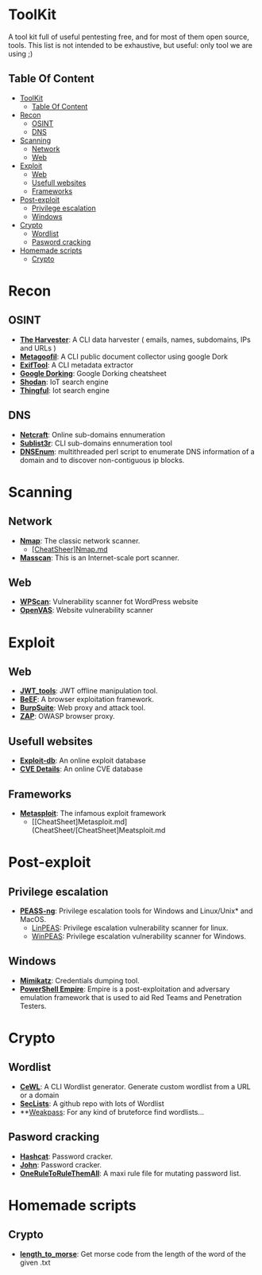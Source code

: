 # ToolKit
A tool kit full of useful pentesting free, and for most of them open source, tools.
This list is not intended to be exhaustive, but useful: only tool we are using ;)

## Table Of Content

- [ToolKit](#toolkit)
  - [Table Of Content](#table-of-content)
- [Recon](#recon)
  - [OSINT](#osint)
  - [DNS](#dns)
- [Scanning](#scanning)
  - [Network](#network)
  - [Web](#web)
- [Exploit](#exploit)
  - [Web](#web-1)
  - [Usefull websites](#usefull-websites)
  - [Frameworks](#frameworks)
- [Post-exploit](#post-exploit)
  - [Privilege escalation](#privilege-escalation)
  - [Windows](#windows)
- [Crypto](#crypto)
  - [Wordlist](#wordlist)
  - [Pasword cracking](#pasword-cracking)
- [Homemade scripts](#homemade-scripts)
  - [Crypto](#crypto-1)


# Recon

## OSINT
- **[The Harvester](https://github.com/laramies/theHarvester)**: A CLI data harvester ( emails, names, subdomains, IPs and URLs )
- **[Metagoofil](https://github.com/opsdisk/metagoofil)**: A CLI public document collector using google Dork
- **[ExifTool](https://exiftool.org/)**: A CLI metadata extractor
- **[Google Dorking](https://github.com/hvovar39/ToolKit/blob/main/CheatSheet/%5Bcheetsheat%5DGoogle_dorking.md)**: Google Dorking cheatsheet
- **[Shodan](https://www.shodan.io/)**: IoT search engine
- **[Thingful](https://www.thingful.net/)**: Iot search engine

## DNS
- **[Netcraft](https://searchdns.netcraft.com/)**: Online sub-domains ennumeration
- **[Sublist3r](https://github.com/aboul3la/Sublist3r)**: CLI sub-domains ennumeration tool
- **[DNSEnum](https://github.com/SparrowOchon/dnsenum2)**: multithreaded perl script to enumerate DNS information of a domain and to discover non-contiguous ip blocks.


# Scanning

## Network
- **[Nmap](https://nmap.org/)**: The classic network scanner.
  - [[CheatSheer]Nmap.md](CheatSheet/[CheatSheet]Nmap.md)
- **[Masscan](https://github.com/robertdavidgraham/masscan)**: This is an Internet-scale port scanner.

## Web
- **[WPScan](https://github.com/wpscanteam/wpscan)**: Vulnerability scanner fot WordPress website
- **[OpenVAS](https://github.com/greenbone/openvas-scanner)**: Website vulnerability scanner


# Exploit

## Web
- **[JWT_tools](https://github.com/ticarpi/jwt_tool)**: JWT offline manipulation tool.
- **[BeEF](https://beefproject.com/)**: A browser exploitation framework.
- **[BurpSuite](https://portswigger.net/burp/communitydownload)**: Web proxy and attack tool. 
- **[ZAP](https://www.zaproxy.org/)**: OWASP browser proxy.

## Usefull websites
- **[Exploit-db](https://www.exploit-db.com/)**: An online exploit database
- **[CVE Details](https://www.cvedetails.com/)**: An online CVE database

## Frameworks
- **[Metasploit](https://www.metasploit.com/)**: The infamous exploit framework
  - [[CheatSheet]Metasploit.md](CheatSheet/[CheatSheet]Meatsploit.md


# Post-exploit

## Privilege escalation
- **[PEASS-ng](https://github.com/carlospolop/PEASS-ng)**: Privilege escalation tools for Windows and Linux/Unix* and MacOS.
  - [LinPEAS](https://github.com/carlospolop/PEASS-ng/tree/master/linPEAS): Privilege escalation vulnerability scanner for linux.
  - [WinPEAS](https://github.com/carlospolop/PEASS-ng/tree/master/winPEAS): Privilege escalation vulnerability scanner for Windows.

## Windows
- **[Mimikatz](https://github.com/gentilkiwi/mimikatz)**: Credentials dumping tool.
- **[PowerShell Empire](https://github.com/BC-SECURITY/Empire)**: Empire is a post-exploitation and adversary emulation framework that is used to aid Red Teams and Penetration Testers.


# Crypto

## Wordlist
- **[CeWL](https://github.com/digininja/CeWL)**: A CLI Wordlist generator. Generate custom wordlist from a URL or a domain
- **[SecLists](https://github.com/danielmiessler/SecLists)**: A github repo with lots of Wordlist
- **[Weakpass](https://weakpass.com/): For any kind of bruteforce find wordlists...

## Pasword cracking
- **[Hashcat](https://hashcat.net/hashcat/)**: Password cracker.
- **[John](https://github.com/openwall/john)**: Password cracker.
- **[OneRuleToRuleThemAll](https://github.com/NotSoSecure/password_cracking_rules)**: A maxi rule file for mutating password list.


# Homemade scripts

## Crypto
- **[length_to_morse](https://github.com/hvovar39/ToolKit/blob/main/Crypto/length_to_morse.py)**: Get morse code from the length of the word of the given .txt
